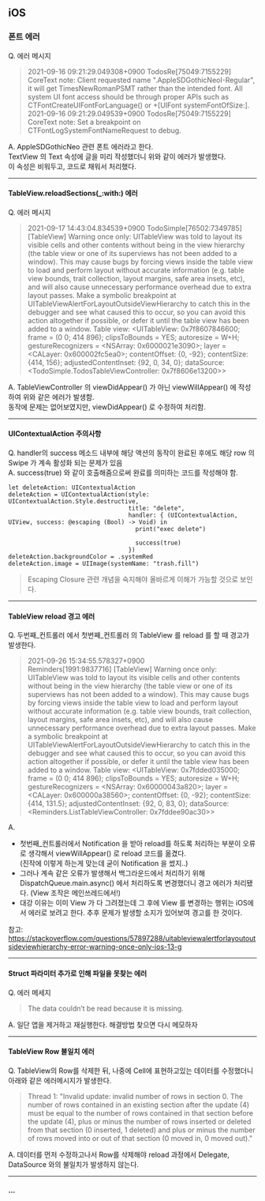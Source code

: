 ## iOS

### 폰트 에러

Q. 에러 메시지
> 2021-09-16 09:21:29.049308+0900 TodosRe[75049:7155229] CoreText note: Client requested name ".AppleSDGothicNeoI-Regular", it will get TimesNewRomanPSMT rather than the intended font. All system UI font access should be through proper APIs such as CTFontCreateUIFontForLanguage() or +[UIFont systemFontOfSize:].   
> 2021-09-16 09:21:29.049539+0900 TodosRe[75049:7155229] CoreText note: Set a breakpoint on CTFontLogSystemFontNameRequest to debug.

A.
AppleSDGothicNeo 관련 폰트 에러라고 한다.   
TextView 의 Text 속성에 글을 미리 작성했더니 위와 같이 에러가 발생했다.   
이 속성은 비워두고, 코드로 채워서 처리했다.   

***

#### TableView.reloadSections(_:with:) 에러

Q. 에러 메시지
> 2021-09-17 14:43:04.834539+0900 TodoSimple[76502:7349785] [TableView] Warning once only: UITableView was told to layout its visible cells and other contents without being in the view hierarchy (the table view or one of its superviews has not been added to a window). This may cause bugs by forcing views inside the table view to load and perform layout without accurate information (e.g. table view bounds, trait collection, layout margins, safe area insets, etc), and will also cause unnecessary performance overhead due to extra layout passes. Make a symbolic breakpoint at UITableViewAlertForLayoutOutsideViewHierarchy to catch this in the debugger and see what caused this to occur, so you can avoid this action altogether if possible, or defer it until the table view has been added to a window. Table view: <UITableView: 0x7f8607846600; frame = (0 0; 414 896); clipsToBounds = YES; autoresize = W+H; gestureRecognizers = <NSArray: 0x6000021e3090>; layer = <CALayer: 0x600002fc5ea0>; contentOffset: {0, -92}; contentSize: {414, 156}; adjustedContentInset: {92, 0, 34, 0}; dataSource: <TodoSimple.TodosTableViewController: 0x7f8606e13200>>

A.
TableViewController 의 viewDidAppear() 가 아닌 viewWillAppear() 에 작성하여 위와 같은 에러가 발생함.   
동작에 문제는 없어보였지만, viewDidAppear() 로 수정하여 처리함.   

***

#### UIContextualAction 주의사항

Q. handler의 success 메소드 내부에 해당 액션의 동작이 완료된 후에도 해당 row 의 Swipe 가 계속 활성화 되는 문제가 있음   
A. success(true) 와 같이 호출해줌으로써 완료를 의미하는 코드를 작성해야 함.
```
let deleteAction: UIContextualAction
deleteAction = UIContextualAction(style: UIContextualAction.Style.destructive,
                                  title: "delete",
                                  handler: { (UIContextualAction, UIView, success: @escaping (Bool) -> Void) in
                                    print("exec delete")
                                    
                                    success(true)
                                  })
deleteAction.backgroundColor = .systemRed
deleteAction.image = UIImage(systemName: "trash.fill")
```
> Escaping Closure 관련 개념을 숙지해야 올바르게 이해가 가능할 것으로 보인다.

***

#### TableView reload 경고 에러

Q. 두번째_컨트롤러 에서 첫번째_컨트롤러 의 TableView 를 reload 를 할 때 경고가 발생한다.   
> 2021-09-26 15:34:55.578327+0900   
> Reminders[1991:9837716] [TableView] Warning once only: UITableView was told to layout its visible cells and other contents without being in the view hierarchy (the table view or one of its superviews has not been added to a window). This may cause bugs by forcing views inside the table view to load and perform layout without accurate information (e.g. table view bounds, trait collection, layout margins, safe area insets, etc), and will also cause unnecessary performance overhead due to extra layout passes. Make a symbolic breakpoint at UITableViewAlertForLayoutOutsideViewHierarchy to catch this in the debugger and see what caused this to occur, so you can avoid this action altogether if possible, or defer it until the table view has been added to a window. Table view: <UITableView: 0x7fdded035000; frame = (0 0; 414 896); clipsToBounds = YES; autoresize = W+H; gestureRecognizers = <NSArray: 0x60000043a820>; layer = <CALayer: 0x600000a38560>; contentOffset: {0, -92}; contentSize: {414, 131.5}; adjustedContentInset: {92, 0, 83, 0}; dataSource: <Reminders.ListTableViewController: 0x7fddee90ac30>>   

A.   
* 첫번째_컨트롤러에서 Notification 을 받아 reload를 하도록 처리하는 부분이 오류로 생각해서 viewWillAppear() 로 reload 코드를 옮겼다.   
(진작에 이렇게 하는게 맞는데 굳이 Notification 을 썼지..)
* 그러나 계속 같은 오류가 발생해서 백그라운드에서 처리하기 위해 DispatchQueue.main.async() 에서 처리하도록 변경했더니 경고 에러가 처리됐다. (View 조작은 메인쓰레드에서!)
* 대강 이유는 이미 View 가 다 그려졌는데 그 후에 View 를 변경하는 행위는 iOS에서 에러로 보려고 한다. 추후 문제가 발생할 소지가 있어보여 경고를 한 것이다.   

참고: https://stackoverflow.com/questions/57897288/uitableviewalertforlayoutoutsideviewhierarchy-error-warning-once-only-ios-13-g

***

#### Struct 파라미터 추가로 인해 파일을 못찾는 에러   

Q. 에러 메세지
> The data couldn’t be read because it is missing.

A. 일단 앱을 제거하고 재실행한다. 해결방법 찾으면 다시 메모하자   

***

#### TableView Row 불일치 에러   

Q. TableView의 Row를 삭제한 뒤, 나중에 Cell에 표현하고있는 데이터를 수정했더니 아래와 같은 에러메시지가 발생한다.
> Thread 1: "Invalid update: invalid number of rows in section 0. The number of rows contained in an existing section after the update (4) must be equal to the number of rows contained in that section before the update (4), plus or minus the number of rows inserted or deleted from that section (0 inserted, 1 deleted) and plus or minus the number of rows moved into or out of that section (0 moved in, 0 moved out)."

A. 데이터를 먼저 수정하고나서 Row를 삭제해야 reload 과정에서 Delegate, DataSource 와의 불일치가 발생하지 않는다.

***

#### ...
